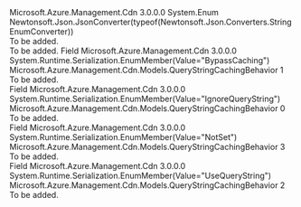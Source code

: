 <Type Name="QueryStringCachingBehavior" FullName="Microsoft.Azure.Management.Cdn.Models.QueryStringCachingBehavior">
  <TypeSignature Language="C#" Value="public enum QueryStringCachingBehavior" />
  <TypeSignature Language="ILAsm" Value=".class public auto ansi sealed QueryStringCachingBehavior extends System.Enum" />
  <TypeSignature Language="DocId" Value="T:Microsoft.Azure.Management.Cdn.Models.QueryStringCachingBehavior" />
  <TypeSignature Language="VB.NET" Value="Public Enum QueryStringCachingBehavior" />
  <TypeSignature Language="F#" Value="type QueryStringCachingBehavior = " />
  <AssemblyInfo>
    <AssemblyName>Microsoft.Azure.Management.Cdn</AssemblyName>
    <AssemblyVersion>3.0.0.0</AssemblyVersion>
  </AssemblyInfo>
  <Base>
    <BaseTypeName>System.Enum</BaseTypeName>
  </Base>
  <Attributes>
    <Attribute>
      <AttributeName>Newtonsoft.Json.JsonConverter(typeof(Newtonsoft.Json.Converters.StringEnumConverter))</AttributeName>
    </Attribute>
  </Attributes>
  <Docs>
    <summary>To be added.</summary>
    <remarks>To be added.</remarks>
  </Docs>
  <Members>
    <Member MemberName="BypassCaching">
      <MemberSignature Language="C#" Value="BypassCaching" />
      <MemberSignature Language="ILAsm" Value=".field public static literal valuetype Microsoft.Azure.Management.Cdn.Models.QueryStringCachingBehavior BypassCaching = int32(1)" />
      <MemberSignature Language="DocId" Value="F:Microsoft.Azure.Management.Cdn.Models.QueryStringCachingBehavior.BypassCaching" />
      <MemberSignature Language="VB.NET" Value="BypassCaching" />
      <MemberSignature Language="F#" Value="BypassCaching = 1" Usage="Microsoft.Azure.Management.Cdn.Models.QueryStringCachingBehavior.BypassCaching" />
      <MemberType>Field</MemberType>
      <AssemblyInfo>
        <AssemblyName>Microsoft.Azure.Management.Cdn</AssemblyName>
        <AssemblyVersion>3.0.0.0</AssemblyVersion>
      </AssemblyInfo>
      <Attributes>
        <Attribute>
          <AttributeName>System.Runtime.Serialization.EnumMember(Value="BypassCaching")</AttributeName>
        </Attribute>
      </Attributes>
      <ReturnValue>
        <ReturnType>Microsoft.Azure.Management.Cdn.Models.QueryStringCachingBehavior</ReturnType>
      </ReturnValue>
      <MemberValue>1</MemberValue>
      <Docs>
        <summary>To be added.</summary>
      </Docs>
    </Member>
    <Member MemberName="IgnoreQueryString">
      <MemberSignature Language="C#" Value="IgnoreQueryString" />
      <MemberSignature Language="ILAsm" Value=".field public static literal valuetype Microsoft.Azure.Management.Cdn.Models.QueryStringCachingBehavior IgnoreQueryString = int32(0)" />
      <MemberSignature Language="DocId" Value="F:Microsoft.Azure.Management.Cdn.Models.QueryStringCachingBehavior.IgnoreQueryString" />
      <MemberSignature Language="VB.NET" Value="IgnoreQueryString" />
      <MemberSignature Language="F#" Value="IgnoreQueryString = 0" Usage="Microsoft.Azure.Management.Cdn.Models.QueryStringCachingBehavior.IgnoreQueryString" />
      <MemberType>Field</MemberType>
      <AssemblyInfo>
        <AssemblyName>Microsoft.Azure.Management.Cdn</AssemblyName>
        <AssemblyVersion>3.0.0.0</AssemblyVersion>
      </AssemblyInfo>
      <Attributes>
        <Attribute>
          <AttributeName>System.Runtime.Serialization.EnumMember(Value="IgnoreQueryString")</AttributeName>
        </Attribute>
      </Attributes>
      <ReturnValue>
        <ReturnType>Microsoft.Azure.Management.Cdn.Models.QueryStringCachingBehavior</ReturnType>
      </ReturnValue>
      <MemberValue>0</MemberValue>
      <Docs>
        <summary>To be added.</summary>
      </Docs>
    </Member>
    <Member MemberName="NotSet">
      <MemberSignature Language="C#" Value="NotSet" />
      <MemberSignature Language="ILAsm" Value=".field public static literal valuetype Microsoft.Azure.Management.Cdn.Models.QueryStringCachingBehavior NotSet = int32(3)" />
      <MemberSignature Language="DocId" Value="F:Microsoft.Azure.Management.Cdn.Models.QueryStringCachingBehavior.NotSet" />
      <MemberSignature Language="VB.NET" Value="NotSet" />
      <MemberSignature Language="F#" Value="NotSet = 3" Usage="Microsoft.Azure.Management.Cdn.Models.QueryStringCachingBehavior.NotSet" />
      <MemberType>Field</MemberType>
      <AssemblyInfo>
        <AssemblyName>Microsoft.Azure.Management.Cdn</AssemblyName>
        <AssemblyVersion>3.0.0.0</AssemblyVersion>
      </AssemblyInfo>
      <Attributes>
        <Attribute>
          <AttributeName>System.Runtime.Serialization.EnumMember(Value="NotSet")</AttributeName>
        </Attribute>
      </Attributes>
      <ReturnValue>
        <ReturnType>Microsoft.Azure.Management.Cdn.Models.QueryStringCachingBehavior</ReturnType>
      </ReturnValue>
      <MemberValue>3</MemberValue>
      <Docs>
        <summary>To be added.</summary>
      </Docs>
    </Member>
    <Member MemberName="UseQueryString">
      <MemberSignature Language="C#" Value="UseQueryString" />
      <MemberSignature Language="ILAsm" Value=".field public static literal valuetype Microsoft.Azure.Management.Cdn.Models.QueryStringCachingBehavior UseQueryString = int32(2)" />
      <MemberSignature Language="DocId" Value="F:Microsoft.Azure.Management.Cdn.Models.QueryStringCachingBehavior.UseQueryString" />
      <MemberSignature Language="VB.NET" Value="UseQueryString" />
      <MemberSignature Language="F#" Value="UseQueryString = 2" Usage="Microsoft.Azure.Management.Cdn.Models.QueryStringCachingBehavior.UseQueryString" />
      <MemberType>Field</MemberType>
      <AssemblyInfo>
        <AssemblyName>Microsoft.Azure.Management.Cdn</AssemblyName>
        <AssemblyVersion>3.0.0.0</AssemblyVersion>
      </AssemblyInfo>
      <Attributes>
        <Attribute>
          <AttributeName>System.Runtime.Serialization.EnumMember(Value="UseQueryString")</AttributeName>
        </Attribute>
      </Attributes>
      <ReturnValue>
        <ReturnType>Microsoft.Azure.Management.Cdn.Models.QueryStringCachingBehavior</ReturnType>
      </ReturnValue>
      <MemberValue>2</MemberValue>
      <Docs>
        <summary>To be added.</summary>
      </Docs>
    </Member>
  </Members>
</Type>